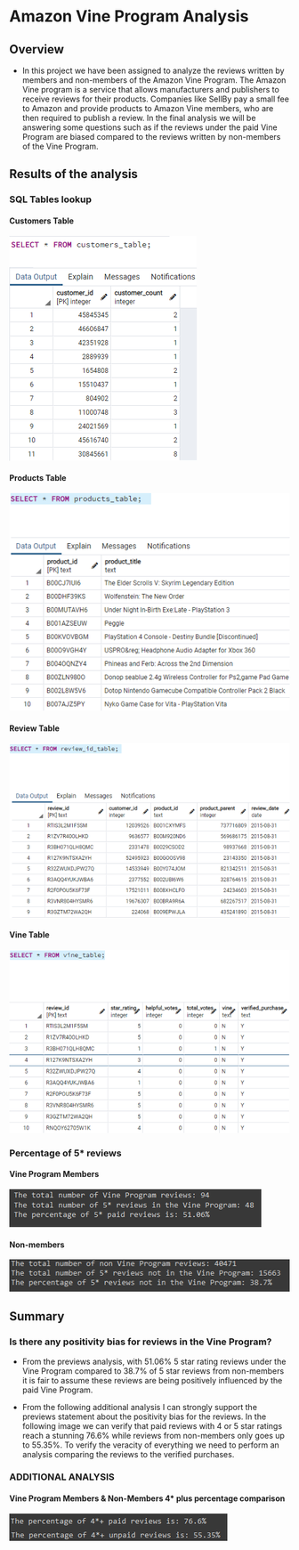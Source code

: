 # Amazon Vine Program Analysis

## Overview 
- In this project we have been assigned to analyze the reviews written by members and non-members of the Amazon Vine Program. The Amazon Vine program is a service that allows manufacturers and publishers to receive reviews for their products. Companies like SellBy pay a small fee to Amazon and provide products to Amazon Vine members, who are then required to publish a review. In the final analysis we will be answering some questions such as if the reviews under the paid Vine Program are biased compared to the reviews written by non-members of the Vine Program.

## Results of the analysis

### SQL Tables lookup
#### Customers Table
![customer_table](/resources/sql_customertable.png)

#### Products Table
![product_table](/resources/sql_producttable.png)

#### Review Table
![review_table](/resources/sql_reviewidtable.png)

#### Vine Table
![vine_table](/resources/sql_vinetable.png)

### Percentage of 5* reviews
#### Vine Program Members
![vine_perc](/resources/paid_percent.png)

#### Non-members
![non_mem](/resources/unpaid_percent.png)

## Summary
### Is there any positivity bias for reviews in the Vine Program?
- From the previews analysis, with 51.06% 5 star rating reviews under the Vine Program compared to 38.7% of 5 star reviews from non-members it is fair to assume these reviews are being positively influenced by the paid Vine Program.

- From the following additional analysis I can strongly support the previews statement about the positivity bias for the reviews. In the following image we can verify that paid reviews with 4 or 5 star ratings reach a stunning 76.6% while reviews from non-members only goes up to 55.35%. To verify the veracity of everything we need to perform an analysis comparing the reviews to the verified purchases.

### ADDITIONAL ANALYSIS
#### Vine Program Members & Non-Members 4* plus percentage comparison
![four_star](/resources/4star_comparison.png)